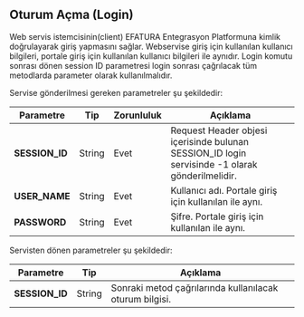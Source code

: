 ## Oturum Açma (Login)
Web servis istemcisinin(client) EFATURA Entegrasyon Platformuna kimlik doğrulayarak giriş yapmasını sağlar. Webservise giriş için kullanılan kullanıcı bilgileri, portale giriş için kullanılan kullanıcı bilgileri ile aynıdır. Login komutu sonrası dönen session ID parametresi login sonrası çağrılacak tüm metodlarda parameter olarak kullanılmalıdır.


Servise gönderilmesi gereken parametreler şu şekildedir:

Parametre | Tip         | Zorunluluk  | Açıklama
--------- | ----------- | ----------- | -----------
**SESSION_ID** | String | Evet | Request Header objesi içerisinde bulunan SESSION_ID login servisinde -1 olarak gönderilmelidir.
**USER_NAME** | String | Evet | Kullanıcı adı. Portale giriş için kullanılan ile aynı.
**PASSWORD** | String | Evet | Şifre. Portale giriş için kullanılan ile aynı.



Servisten dönen parametreler şu şekildedir:

Parametre | Tip        | Açıklama
--------- | ----------- | -----------
**SESSION_ID** | String | Sonraki metod çağrılarında kullanılacak oturum bilgisi.
